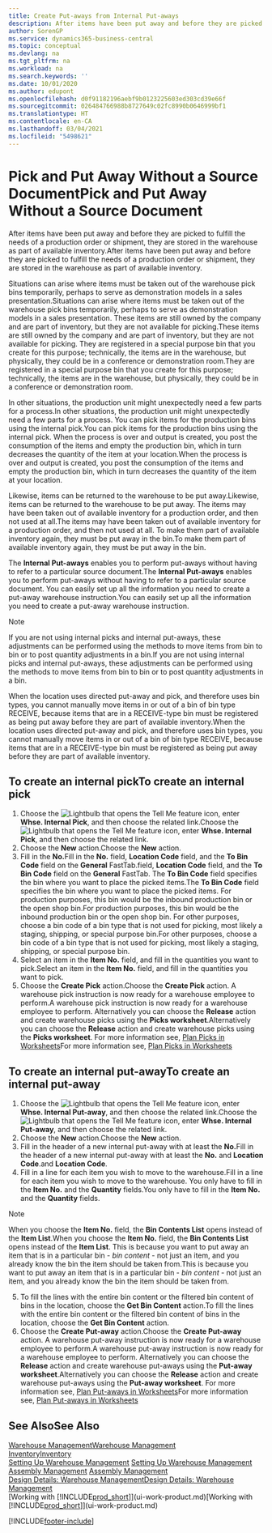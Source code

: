 ```yaml
---
title: Create Put-aways from Internal Put-aways
description: After items have been put away and before they are picked to fulfill the needs of a production order or shipment, they are stored in the warehouse as part of available inventory.
author: SorenGP
ms.service: dynamics365-business-central
ms.topic: conceptual
ms.devlang: na
ms.tgt_pltfrm: na
ms.workload: na
ms.search.keywords: ''
ms.date: 10/01/2020
ms.author: edupont
ms.openlocfilehash: d0f91182196aebf9b0123225603ed303cd39e66f
ms.sourcegitcommit: 026484766988b8727649c02fc8990b0646999bf1
ms.translationtype: HT
ms.contentlocale: en-CA
ms.lasthandoff: 03/04/2021
ms.locfileid: "5498621"
---
```

# <a name="pick-and-put-away-without-a-source-document"></a><span data-ttu-id="22184-103">Pick and Put Away Without a Source Document</span><span class="sxs-lookup"><span data-stu-id="22184-103">Pick and Put Away Without a Source Document</span></span>
<span data-ttu-id="22184-104">After items have been put away and before they are picked to fulfill the needs of a production order or shipment, they are stored in the warehouse as part of available inventory.</span><span class="sxs-lookup"><span data-stu-id="22184-104">After items have been put away and before they are picked to fulfill the needs of a production order or shipment, they are stored in the warehouse as part of available inventory.</span></span>  

<span data-ttu-id="22184-105">Situations can arise where items must be taken out of the warehouse pick bins temporarily, perhaps to serve as demonstration models in a sales presentation.</span><span class="sxs-lookup"><span data-stu-id="22184-105">Situations can arise where items must be taken out of the warehouse pick bins temporarily, perhaps to serve as demonstration models in a sales presentation.</span></span> <span data-ttu-id="22184-106">These items are still owned by the company and are part of inventory, but they are not available for picking.</span><span class="sxs-lookup"><span data-stu-id="22184-106">These items are still owned by the company and are part of inventory, but they are not available for picking.</span></span> <span data-ttu-id="22184-107">They are registered in a special purpose bin that you create for this purpose; technically, the items are in the warehouse, but physically, they could be in a conference or demonstration room.</span><span class="sxs-lookup"><span data-stu-id="22184-107">They are registered in a special purpose bin that you create for this purpose; technically, the items are in the warehouse, but physically, they could be in a conference or demonstration room.</span></span>  

<span data-ttu-id="22184-108">In other situations, the production unit might unexpectedly need a few parts for a process.</span><span class="sxs-lookup"><span data-stu-id="22184-108">In other situations, the production unit might unexpectedly need a few parts for a process.</span></span> <span data-ttu-id="22184-109">You can pick items for the production bins using the internal pick.</span><span class="sxs-lookup"><span data-stu-id="22184-109">You can pick items for the production bins using the internal pick.</span></span> <span data-ttu-id="22184-110">When the process is over and output is created, you post the consumption of the items and empty the production bin, which in turn decreases the quantity of the item at your location.</span><span class="sxs-lookup"><span data-stu-id="22184-110">When the process is over and output is created, you post the consumption of the items and empty the production bin, which in turn decreases the quantity of the item at your location.</span></span>  

<span data-ttu-id="22184-111">Likewise, items can be returned to the warehouse to be put away.</span><span class="sxs-lookup"><span data-stu-id="22184-111">Likewise, items can be returned to the warehouse to be put away.</span></span> <span data-ttu-id="22184-112">The items may have been taken out of available inventory for a production order, and then not used at all.</span><span class="sxs-lookup"><span data-stu-id="22184-112">The items may have been taken out of available inventory for a production order, and then not used at all.</span></span> <span data-ttu-id="22184-113">To make them part of available inventory again, they must be put away in the bin.</span><span class="sxs-lookup"><span data-stu-id="22184-113">To make them part of available inventory again, they must be put away in the bin.</span></span>  

<span data-ttu-id="22184-114">The **Internal Put-aways** enables you to perform put-aways without having to refer to a particular source document.</span><span class="sxs-lookup"><span data-stu-id="22184-114">The **Internal Put-aways** enables you to perform put-aways without having to refer to a particular source document.</span></span> <span data-ttu-id="22184-115">You can easily set up all the information you need to create a put-away warehouse instruction.</span><span class="sxs-lookup"><span data-stu-id="22184-115">You can easily set up all the information you need to create a put-away warehouse instruction.</span></span>  

> [!NOTE]  
>  <span data-ttu-id="22184-116">If you are not using internal picks and internal put-aways, these adjustments can be performed using the methods to move items from bin to bin or to post quantity adjustments in a bin.</span><span class="sxs-lookup"><span data-stu-id="22184-116">If you are not using internal picks and internal put-aways, these adjustments can be performed using the methods to move items from bin to bin or to post quantity adjustments in a bin.</span></span>  
>   
>  <span data-ttu-id="22184-117">When the location uses directed put-away and pick, and therefore uses bin types, you cannot manually move items in or out of a bin of bin type RECEIVE, because items that are in a RECEIVE-type bin must be registered as being put away before they are part of available inventory.</span><span class="sxs-lookup"><span data-stu-id="22184-117">When the location uses directed put-away and pick, and therefore uses bin types, you cannot manually move items in or out of a bin of bin type RECEIVE, because items that are in a RECEIVE-type bin must be registered as being put away before they are part of available inventory.</span></span>  

## <a name="to-create-an-internal-pick"></a><span data-ttu-id="22184-118">To create an internal pick</span><span class="sxs-lookup"><span data-stu-id="22184-118">To create an internal pick</span></span>  
1.  <span data-ttu-id="22184-119">Choose the ![Lightbulb that opens the Tell Me feature](media/ui-search/search_small.png "Tell me what you want to do") icon, enter **Whse. Internal Pick**, and then choose the related link.</span><span class="sxs-lookup"><span data-stu-id="22184-119">Choose the ![Lightbulb that opens the Tell Me feature](media/ui-search/search_small.png "Tell me what you want to do") icon, enter **Whse. Internal Pick**, and then choose the related link.</span></span>  
2. <span data-ttu-id="22184-120">Choose the **New** action.</span><span class="sxs-lookup"><span data-stu-id="22184-120">Choose the **New** action.</span></span>
3. <span data-ttu-id="22184-121">Fill in the **No.**</span><span class="sxs-lookup"><span data-stu-id="22184-121">Fill in the **No.**</span></span> <span data-ttu-id="22184-122">field, **Location Code** field, and the **To Bin Code** field on the **General** FastTab.</span><span class="sxs-lookup"><span data-stu-id="22184-122">field, **Location Code** field, and the **To Bin Code** field on the **General** FastTab.</span></span> <span data-ttu-id="22184-123">The **To Bin Code** field specifies the bin where you want to place the picked items.</span><span class="sxs-lookup"><span data-stu-id="22184-123">The **To Bin Code** field specifies the bin where you want to place the picked items.</span></span> <span data-ttu-id="22184-124">For production purposes, this bin would be the inbound production bin or the open shop bin.</span><span class="sxs-lookup"><span data-stu-id="22184-124">For production purposes, this bin would be the inbound production bin or the open shop bin.</span></span> <span data-ttu-id="22184-125">For other purposes, choose a bin code of a bin type that is not used for picking, most likely a staging, shipping, or special purpose bin.</span><span class="sxs-lookup"><span data-stu-id="22184-125">For other purposes, choose a bin code of a bin type that is not used for picking, most likely a staging, shipping, or special purpose bin.</span></span>  
4.  <span data-ttu-id="22184-126">Select an item in the **Item No.** field, and fill in the quantities you want to pick.</span><span class="sxs-lookup"><span data-stu-id="22184-126">Select an item in the **Item No.** field, and fill in the quantities you want to pick.</span></span>  
5. <span data-ttu-id="22184-127">Choose the **Create Pick** action.</span><span class="sxs-lookup"><span data-stu-id="22184-127">Choose the **Create Pick** action.</span></span> <span data-ttu-id="22184-128">A warehouse pick instruction is now ready for a warehouse employee to perform.</span><span class="sxs-lookup"><span data-stu-id="22184-128">A warehouse pick instruction is now ready for a warehouse employee to perform.</span></span> <span data-ttu-id="22184-129">Alternatively you can choose the **Release** action and create warehouse picks using the **Picks worksheet**.</span><span class="sxs-lookup"><span data-stu-id="22184-129">Alternatively you can choose the **Release** action and create warehouse picks using the **Picks worksheet**.</span></span> <span data-ttu-id="22184-130">For more information see,  [Plan Picks in Worksheets](warehouse-how-to-plan-picks-in-worksheets.md)</span><span class="sxs-lookup"><span data-stu-id="22184-130">For more information see,  [Plan Picks in Worksheets](warehouse-how-to-plan-picks-in-worksheets.md)</span></span>

## <a name="to-create-an-internal-put-away"></a><span data-ttu-id="22184-131">To create an internal put-away</span><span class="sxs-lookup"><span data-stu-id="22184-131">To create an internal put-away</span></span>  
1.  <span data-ttu-id="22184-132">Choose the ![Lightbulb that opens the Tell Me feature](media/ui-search/search_small.png "Tell me what you want to do") icon, enter **Whse. Internal Put-away**, and then choose the related link.</span><span class="sxs-lookup"><span data-stu-id="22184-132">Choose the ![Lightbulb that opens the Tell Me feature](media/ui-search/search_small.png "Tell me what you want to do") icon, enter **Whse. Internal Put-away**, and then choose the related link.</span></span>  
2. <span data-ttu-id="22184-133">Choose the **New** action.</span><span class="sxs-lookup"><span data-stu-id="22184-133">Choose the **New** action.</span></span>
3. <span data-ttu-id="22184-134">Fill in the header of a new internal put-away with at least the **No.**</span><span class="sxs-lookup"><span data-stu-id="22184-134">Fill in the header of a new internal put-away with at least the **No.**</span></span> <span data-ttu-id="22184-135">and **Location Code**.</span><span class="sxs-lookup"><span data-stu-id="22184-135">and **Location Code**.</span></span>
4. <span data-ttu-id="22184-136">Fill in a line for each item you wish to move to the warehouse.</span><span class="sxs-lookup"><span data-stu-id="22184-136">Fill in a line for each item you wish to move to the warehouse.</span></span> <span data-ttu-id="22184-137">You only have to fill in the **Item No.** and the **Quantity** fields.</span><span class="sxs-lookup"><span data-stu-id="22184-137">You only have to fill in the **Item No.** and the **Quantity** fields.</span></span>

  > [!NOTE]  
  > <span data-ttu-id="22184-138">When you choose the **Item No.** field, the **Bin Contents List** opens instead of the **Item List**.</span><span class="sxs-lookup"><span data-stu-id="22184-138">When you choose the **Item No.** field, the **Bin Contents List** opens instead of the **Item List**.</span></span> <span data-ttu-id="22184-139">This is because you want to put away an item that is in a particular bin - *bin content* - not just an item, and you already know the bin the item should be taken from.</span><span class="sxs-lookup"><span data-stu-id="22184-139">This is because you want to put away an item that is in a particular bin - *bin content* - not just an item, and you already know the bin the item should be taken from.</span></span>  <!--If you filled in **From Bin Code** in the header, the bin content will be filtered by value defined in the **From Bin Code**.-->
5. <span data-ttu-id="22184-140">To fill the lines with the entire bin content or the filtered bin content of bins in the location, choose the **Get Bin Content** action.</span><span class="sxs-lookup"><span data-stu-id="22184-140">To fill the lines with the entire bin content or the filtered bin content of bins in the location, choose the **Get Bin Content** action.</span></span>  
6. <span data-ttu-id="22184-141">Choose the **Create Put-away** action.</span><span class="sxs-lookup"><span data-stu-id="22184-141">Choose the **Create Put-away** action.</span></span> <span data-ttu-id="22184-142">A warehouse put-away instruction is now ready for a warehouse employee to perform.</span><span class="sxs-lookup"><span data-stu-id="22184-142">A warehouse put-away instruction is now ready for a warehouse employee to perform.</span></span> <span data-ttu-id="22184-143">Alternatively you can choose the **Release** action and create warehouse put-aways using the **Put-away worksheet**.</span><span class="sxs-lookup"><span data-stu-id="22184-143">Alternatively you can choose the **Release** action and create warehouse put-aways using the **Put-away worksheet**.</span></span> <span data-ttu-id="22184-144">For more information see,  [Plan Put-aways in Worksheets](warehouse-how-to-plan-put-aways-in-worksheets.md)</span><span class="sxs-lookup"><span data-stu-id="22184-144">For more information see,  [Plan Put-aways in Worksheets](warehouse-how-to-plan-put-aways-in-worksheets.md)</span></span>

## <a name="see-also"></a><span data-ttu-id="22184-145">See Also</span><span class="sxs-lookup"><span data-stu-id="22184-145">See Also</span></span>  
[<span data-ttu-id="22184-146">Warehouse Management</span><span class="sxs-lookup"><span data-stu-id="22184-146">Warehouse Management</span></span>](warehouse-manage-warehouse.md)  
[<span data-ttu-id="22184-147">Inventory</span><span class="sxs-lookup"><span data-stu-id="22184-147">Inventory</span></span>](inventory-manage-inventory.md)  
<span data-ttu-id="22184-148">[Setting Up Warehouse Management](warehouse-setup-warehouse.md)   </span><span class="sxs-lookup"><span data-stu-id="22184-148">[Setting Up Warehouse Management](warehouse-setup-warehouse.md)   </span></span>  
<span data-ttu-id="22184-149">[Assembly Management](assembly-assemble-items.md)  </span><span class="sxs-lookup"><span data-stu-id="22184-149">[Assembly Management](assembly-assemble-items.md)  </span></span>  
[<span data-ttu-id="22184-150">Design Details: Warehouse Management</span><span class="sxs-lookup"><span data-stu-id="22184-150">Design Details: Warehouse Management</span></span>](design-details-warehouse-management.md)  
<span data-ttu-id="22184-151">[Working with [!INCLUDE[prod_short](includes/prod_short.md)]](ui-work-product.md)</span><span class="sxs-lookup"><span data-stu-id="22184-151">[Working with [!INCLUDE[prod_short](includes/prod_short.md)]](ui-work-product.md)</span></span>


[!INCLUDE[footer-include](includes/footer-banner.md)]

